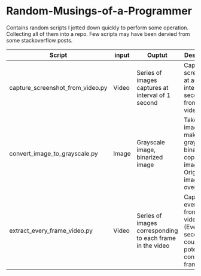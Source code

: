 # Random-Musings-of-a-Programmer


Contains random scripts I jotted down quickly to perform some operation. Collecting all of them into a repo. Few scripts may have been dervied from some stackoverflow posts.



| Script | input | Ouptut | Description |
| --- | --- | --- | --- |
| capture_screenshot_from_video.py | Video | Series of images captures at interval of 1 second | Captures screenshots at an interval of 1 second from a video.
| convert_image_to_grayscale.py | Image | Grayscale image, binarized image | Takes an image & makes a grayscale & binarized copy of the image. Original image is not overwritten. |
| extract_every_frame_video.py | Video | Series of images corresponding to each frame in the video | Captures every frame from a video. (Every second could potentially contain 30+ frames) |
